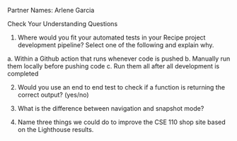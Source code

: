 Partner Names: 
Arlene Garcia

Check Your Understanding Questions
1. Where would you fit your automated tests in your Recipe project development pipeline? Select one of the following and explain why.

a. Within a Github action that runs whenever code is pushed 
b. Manually run them locally before pushing code
c. Run them all after all development is completed

2. Would you use an end to end test to check if a function is returning the correct output? (yes/no)

3. What is the difference between navigation and snapshot mode?

4. Name three things we could do to improve the CSE 110 shop site based on the Lighthouse results.







